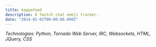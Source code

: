 ```yaml
---
title: kappafeed
description: A Twitch chat emoji tracker.
date: "2014-02-02T00:00:00.000Z"
---
```


_Technologies: Python, Tornado Web Server, IRC, Websockets, HTML, JQuery, CSS_